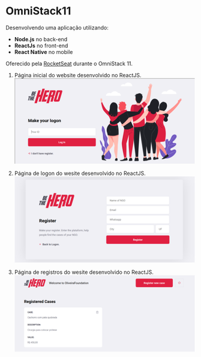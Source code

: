 
# OmniStack11

Desenvolvendo uma aplicação utilizando:

+ **Node.js** no back-end
+ **ReactJs** no front-end
+ **React Native** no mobile

Oferecido pela [RocketSeat](https://rocketseat.com.br) durante o OmniStack 11.


1. Página inicial do website desenvolvido no ReactJS.
![main page website](https://github.com/raffoliveira/OmniStack2020/blob/master/images/main.png)

2. Página de logon do wesite desenvolvido no ReactJS.
![alt text](https://github.com/raffoliveira/OmniStack2020/blob/master/images/logon.png)

3. Página de registros do wesite desenvolvido no ReactJS.
![alt text](https://github.com/raffoliveira/OmniStack2020/blob/master/images/register.png)





